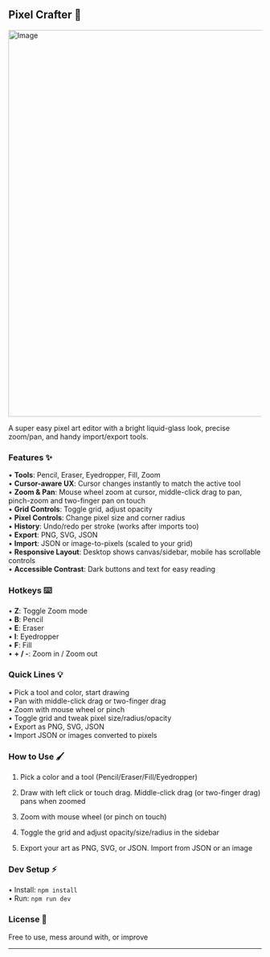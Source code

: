 ## Pixel Crafter 🎨
<img width="1360" height="768" alt="Image" src="https://github.com/user-attachments/assets/9c41c8f9-6643-425a-be0f-0635130efac5" />

A super easy pixel art editor with a bright liquid-glass look, precise zoom/pan, and handy import/export tools.

### Features ✨

• **Tools**: Pencil, Eraser, Eyedropper, Fill, Zoom  
• **Cursor-aware UX**: Cursor changes instantly to match the active tool  
• **Zoom & Pan**: Mouse wheel zoom at cursor, middle-click drag to pan, pinch-zoom and two-finger pan on touch  
• **Grid Controls**: Toggle grid, adjust opacity  
• **Pixel Controls**: Change pixel size and corner radius  
• **History**: Undo/redo per stroke (works after imports too)  
• **Export**: PNG, SVG, JSON  
• **Import**: JSON or image-to-pixels (scaled to your grid)  
• **Responsive Layout**: Desktop shows canvas/sidebar, mobile has scrollable controls  
• **Accessible Contrast**: Dark buttons and text for easy reading

### Hotkeys ⌨️

• **Z**: Toggle Zoom mode  
• **B**: Pencil  
• **E**: Eraser  
• **I**: Eyedropper  
• **F**: Fill  
• **+ / -**: Zoom in / Zoom out

### Quick Lines 💡

• Pick a tool and color, start drawing  
• Pan with middle-click drag or two-finger drag  
• Zoom with mouse wheel or pinch  
• Toggle grid and tweak pixel size/radius/opacity  
• Export as PNG, SVG, JSON  
• Import JSON or images converted to pixels

### How to Use 🖌️

1. Pick a color and a tool (Pencil/Eraser/Fill/Eyedropper)
  
2. Draw with left click or touch drag. Middle-click drag (or two-finger drag) pans when zoomed
  
3. Zoom with mouse wheel (or pinch on touch)
  
4. Toggle the grid and adjust opacity/size/radius in the sidebar
  
5. Export your art as PNG, SVG, or JSON. Import from JSON or an image
  

### Dev Setup ⚡

• Install: `npm install`  
• Run: `npm run dev`

### License 📄

Free to use, mess around with, or improve

---
